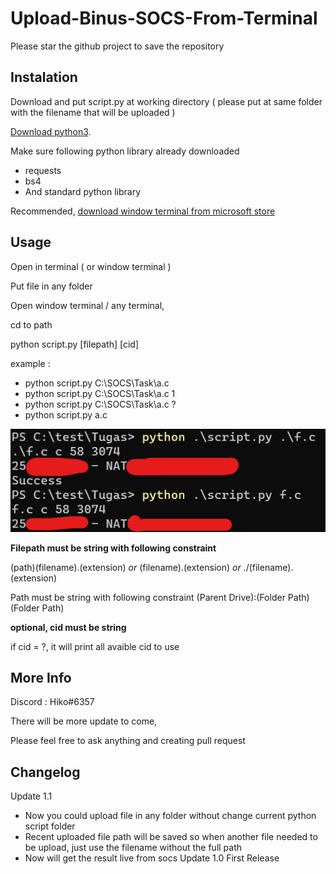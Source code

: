 # Upload-Binus-SOCS-From-Terminal
Please star the github project to save the repository
## Instalation
Download and put script.py at working directory ( please put at same folder with the filename that will be uploaded )

[Download python3](https://www.python.org/downloads/).

Make sure following python library already downloaded
- requests
- bs4
- And standard python library 

Recommended, [download window terminal from microsoft store](https://www.microsoft.com/en-us/p/windows-terminal/9n0dx20hk701)


## Usage
Open in terminal ( or window terminal )

Put file in any folder

Open window terminal / any terminal, 

cd to path

python script.py [filepath] [cid]

example : 
- python script.py C:\SOCS\Task\a.c
- python script.py C:\SOCS\Task\a.c 1
- python script.py C:\SOCS\Task\a.c ?
- python script.py a.c



![Example](https://github.com/NathanApple/Upload-Binus-SOCS-From-Terminal/blob/main/pictures/example1.png?raw=true)


<b>Filepath must be string with following constraint</b>

(path)\(filename).(extension)
<i>or</i>
(filename).(extension)
<i>or</i>
./(filename).(extension)

Path must be string with following constraint
(Parent Drive):\(Folder Path)\(Folder Path)

<b>optional, cid must be string</b>

if cid = ?, it will print all avaible cid to use


## More Info
Discord : Hiko#6357

There will be more update to come, 

Please feel free to ask anything and creating pull request

## Changelog
Update 1.1 
- Now you could upload file in any folder without change current python script folder
- Recent uploaded file path will be saved so when another file needed to be upload, just use the filename without the full path
- Now will get the result live from socs
Update 1.0 First Release
